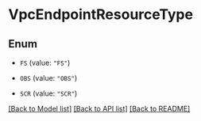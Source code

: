 # VpcEndpointResourceType

## Enum


* `FS` (value: `"FS"`)

* `OBS` (value: `"OBS"`)

* `SCR` (value: `"SCR"`)


[[Back to Model list]](../README.md#documentation-for-models) [[Back to API list]](../README.md#documentation-for-api-endpoints) [[Back to README]](../README.md)


